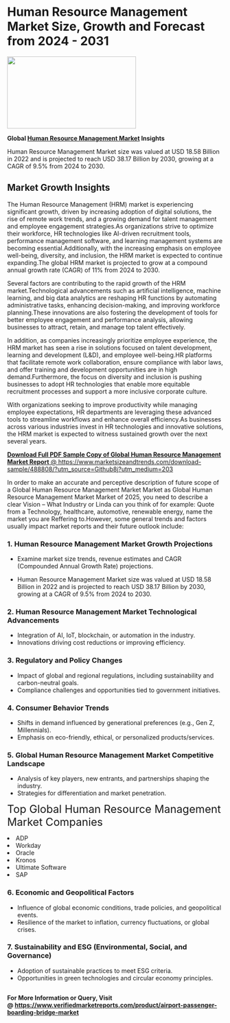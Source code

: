 <H1>Human Resource Management Market Size, Growth and Forecast from 2024 - 2031</H1><img class="aligncenter size-medium wp-image-584254" src="https://thirdeyenews.in/wp-content/uploads/2024/09/Global-Market-Research-300x168.jpeg" alt="" width="300" height="168" /><p><strong>Global&nbsp;<a href="https://www.marketsizeandtrends.com/download-sample/488808/?utm_source=Github8j?utm_medium=203">Human Resource Management Market</a> Insights</strong></p><p>Human Resource Management Market size was valued at USD 18.58 Billion in 2022 and is projected to reach USD 38.17 Billion by 2030, growing at a CAGR of 9.5% from 2024 to 2030.</p><p><h2>Market Growth Insights</h2> <p>The Human Resource Management (HRM) market is experiencing significant growth, driven by increasing adoption of digital solutions, the rise of remote work trends, and a growing demand for talent management and employee engagement strategies.As organizations strive to optimize their workforce, HR technologies like AI-driven recruitment tools, performance management software, and learning management systems are becoming essential.Additionally, with the increasing emphasis on employee well-being, diversity, and inclusion, the HRM market is expected to continue expanding.The global HRM market is projected to grow at a compound annual growth rate (CAGR) of 11% from 2024 to 2030.</p> <p><a href="#"></a></p> <p>Several factors are contributing to the rapid growth of the HRM market.Technological advancements such as artificial intelligence, machine learning, and big data analytics are reshaping HR functions by automating administrative tasks, enhancing decision-making, and improving workforce planning.These innovations are also fostering the development of tools for better employee engagement and performance analysis, allowing businesses to attract, retain, and manage top talent effectively.</p> <p>In addition, as companies increasingly prioritize employee experience, the HRM market has seen a rise in solutions focused on talent development, learning and development (L&D), and employee well-being.HR platforms that facilitate remote work collaboration, ensure compliance with labor laws, and offer training and development opportunities are in high demand.Furthermore, the focus on diversity and inclusion is pushing businesses to adopt HR technologies that enable more equitable recruitment processes and support a more inclusive corporate culture.</p> <p>With organizations seeking to improve productivity while managing employee expectations, HR departments are leveraging these advanced tools to streamline workflows and enhance overall efficiency.As businesses across various industries invest in HR technologies and innovative solutions, the HRM market is expected to witness sustained growth over the next several years.</p> <p><a href="#"></p><p><span class=""><strong>Download Full PDF Sample Copy of Global Human Resource Management Market Report</strong> @ <a href="https://www.marketsizeandtrends.com/download-sample/488808/?utm_source=Github8j?utm_medium=203" target="_blank">https://www.marketsizeandtrends.com/download-sample/488808/?utm_source=Github8j?utm_medium=203</a></span></p><p>In order to make an accurate and perceptive description of future scope of a Global&nbsp;Human Resource Management Market Market as Global&nbsp;Human Resource Management Market Market of 2025, you need to describe a clear Vision &ndash; What Industry or Linda can you think of for example: Quote from a Technology, healthcare, automotive, renewable energy, name the market you are Reffering to.However, some general trends and factors usually impact market reports and their future outlook include:</p><h3>1.&nbsp;<strong>Human Resource Management Market Growth Projections</strong></h3><ul><li>Examine market size trends, revenue estimates and CAGR (Compounded Annual Growth Rate) projections.</li><li><p>Human Resource Management Market size was valued at USD 18.58 Billion in 2022 and is projected to reach USD 38.17 Billion by 2030, growing at a CAGR of 9.5% from 2024 to 2030.</p></li></ul><h3>2.&nbsp;<strong>Human Resource Management Market Technological Advancements</strong></h3><ul><li>Integration of AI, IoT, blockchain, or automation in the industry.</li><li>Innovations driving cost reductions or improving efficiency.</li></ul><h3>3.&nbsp;<strong>Regulatory and Policy Changes</strong></h3><ul><li>Impact of global and regional regulations, including sustainability and carbon-neutral goals.</li><li>Compliance challenges and opportunities tied to government initiatives.</li></ul><h3>4.&nbsp;<strong>Consumer Behavior Trends</strong></h3><ul><li>Shifts in demand influenced by generational preferences (e.g., Gen Z, Millennials).</li><li>Emphasis on eco-friendly, ethical, or personalized products/services.</li></ul><h3>5.&nbsp;<strong>Global Human Resource Management Market Competitive Landscape</strong></h3><ul><li>Analysis of key players, new entrants, and partnerships shaping the industry.</li><li>Strategies for differentiation and market penetration.</li></ul><p data-pm-slice="1 1 []"><span style="color: inherit; font-family: inherit; font-size: 25px;">Top Global Human Resource Management Market Companies</span></p><div class="" data-test-id=""><p><li>ADP</li><li> Workday</li><li> Oracle</li><li> Kronos</li><li> Ultimate Software</li><li> SAP</li></p></div><h3>6.&nbsp;<strong>Economic and Geopolitical Factors</strong></h3><ul><li>Influence of global economic conditions, trade policies, and geopolitical events.</li><li>Resilience of the market to inflation, currency fluctuations, or global crises.</li></ul><h3>7.&nbsp;<strong>Sustainability and ESG (Environmental, Social, and Governance)</strong></h3><ul><li>Adoption of sustainable practices to meet ESG criteria.</li><li>Opportunities in green technologies and circular economy principles.</li></ul><h2><strong style="font-size: 14px;">For More Information or Query, Visit @&nbsp;</strong><a style="background-color: #ffffff; font-size: 14px;" href="https://www.marketsizeandtrends.com/report/human-resource-management-market/" target="_blank">https://www.verifiedmarketreports.com/product/airport-passenger-boarding-bridge-market</a></h2>